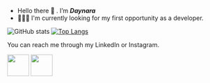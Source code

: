 - Hello there 👋 . I’m ***Daynara***
- 👩🏻‍💻 I'm currently looking for my first opportunity as a developer.



![GitHub stats](https://github-readme-stats.vercel.app/api?username=daymira&show_icons=true&theme=radical)
[![Top Langs](https://github-readme-stats.vercel.app/api/top-langs/?username=daymira&layout=compact)](https://github.com/daymira/github-readme-stats)

You can reach me through my LinkedIn or Instagram.


[<img src="https://cdn.jsdelivr.net/gh/devicons/devicon@latest/icons/linkedin/linkedin-plain.svg" width="50"/>](https://www.linkedin.com/in/daynara-mira-8a81ab218/)
     [<img src="https://github.com/daymira/daymira/assets/64990757/9a4d2c85-7f2e-4123-b2c3-c1b729e6525e" width="50"/>](https://www.instagram.com/daynaramira)

<!---
daymira/daymira is a ✨ special ✨ repository because its `README.md` (this file) appears on your GitHub profile.
You can click the Preview link to take a look at your changes.
--->

